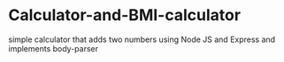 # Calculator-and-BMI-calculator
simple calculator that adds two numbers using Node JS and Express and implements body-parser 
